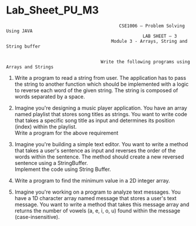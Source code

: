 # Lab_Sheet_PU_M3

                                               CSE1006 – Problem Solving Using JAVA
                                                        LAB SHEET – 3 
                                            Module 3 - Arrays, String and String buffer      

                                            
                                        Write the following programs using Arrays and Strings  

1. Write a program to read a string from user.  The application has to pass the string to another function which should be implemented with a logic to reverse each word of the given string.   The string is composed of words separated by a space.
   
2. Imagine you're designing a music player application. You have an array named playlist that stores song titles as strings. You want to write code that takes a specific song title as input and determines its position (index) within the playlist.   
Write a program for the above requirement

3. Imagine you're building a simple text editor. You want to write a method that takes a user's sentence as input and reverses the order of the words within the sentence. The method should create a new reversed sentence using a StringBuffer.  
Implement the code using String Buffer.


5. Write a program to find the minimum value in a 2D integer array.


6. Imagine you're working on a program to analyze text messages. You have a 1D character array named message that stores a user's text message. You want to write a method that takes this message array and returns the number of vowels (a, e, i, o, u) found within the message (case-insensitive). 

